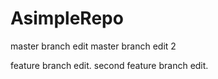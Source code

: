 # AsimpleRepo

master branch edit
master branch edit 2

feature branch edit.
second feature branch edit.
